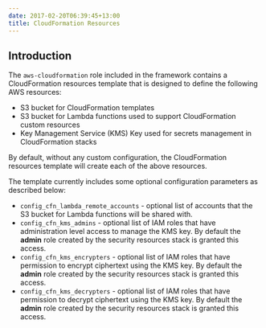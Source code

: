 ```yaml
---
date: 2017-02-20T06:39:45+13:00
title: CloudFormation Resources
---
```


## Introduction

The `aws-cloudformation` role included in the framework contains a CloudFormation resources template that is designed to define the following AWS resources:

- S3 bucket for CloudFormation templates
- S3 bucket for Lambda functions used to support CloudFormation custom resources
- Key Management Service (KMS) Key used for secrets management in CloudFormation stacks

By default, without any custom configuration, the CloudFormation resources template will create each of the above resources.

The template currently includes some optional configuration parameters as described below:

- `config_cfn_lambda_remote_accounts` - optional list of accounts that the S3 bucket for Lambda functions will be shared with.
- `config_cfn_kms_admins` - optional list of IAM roles that have administration level access to manage the KMS key.  By default the **admin** role created by the security resources stack is granted this access.
- `config_cfn_kms_encrypters` - optional list of IAM roles that have permission to encrypt ciphertext using the KMS key.  By default the **admin** role created by the security resources stack is granted this access.
- `config_cfn_kms_decrypters` - optional list of IAM roles that have permission to decrypt ciphertext using the KMS key.  By default the **admin** role created by the security resources stack is granted this access.